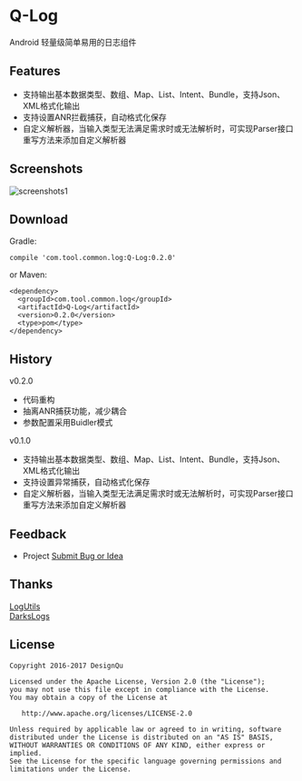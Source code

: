 # Q-Log
Android 轻量级简单易用的日志组件

## Features  
* 支持输出基本数据类型、数组、Map、List、Intent、Bundle，支持Json、XML格式化输出  
* 支持设置ANR拦截捕获，自动格式化保存  
* 自定义解析器，当输入类型无法满足需求时或无法解析时，可实现Parser接口重写方法来添加自定义解析器  

## Screenshots
![screenshots1](https://github.com/DesignQu/Tool-Log/blob/master/ImageFolder/screenshots1.png "screenshots1")

## Download
Gradle:
```
compile 'com.tool.common.log:Q-Log:0.2.0'
```
or Maven:
```
<dependency>
  <groupId>com.tool.common.log</groupId>
  <artifactId>Q-Log</artifactId>
  <version>0.2.0</version>
  <type>pom</type>
</dependency>
```

## History
v0.2.0  
* 代码重构  
* 抽离ANR捕获功能，减少耦合  
* 参数配置采用Buidler模式  

v0.1.0  
* 支持输出基本数据类型、数组、Map、List、Intent、Bundle，支持Json、XML格式化输出  
* 支持设置异常捕获，自动格式化保存  
* 自定义解析器，当输入类型无法满足需求时或无法解析时，可实现Parser接口重写方法来添加自定义解析器

## Feedback
* Project  [Submit Bug or Idea](https://github.com/DesignQu/Tool-Log/issues)   

## Thanks
[LogUtils](https://github.com/pengwei1024/LogUtils)  
[DarksLogs](https://github.com/liulhdarks/darks-logs)

## License
```
Copyright 2016-2017 DesignQu

Licensed under the Apache License, Version 2.0 (the "License");
you may not use this file except in compliance with the License.
You may obtain a copy of the License at

   http://www.apache.org/licenses/LICENSE-2.0

Unless required by applicable law or agreed to in writing, software
distributed under the License is distributed on an "AS IS" BASIS,
WITHOUT WARRANTIES OR CONDITIONS OF ANY KIND, either express or implied.
See the License for the specific language governing permissions and
limitations under the License.
```
